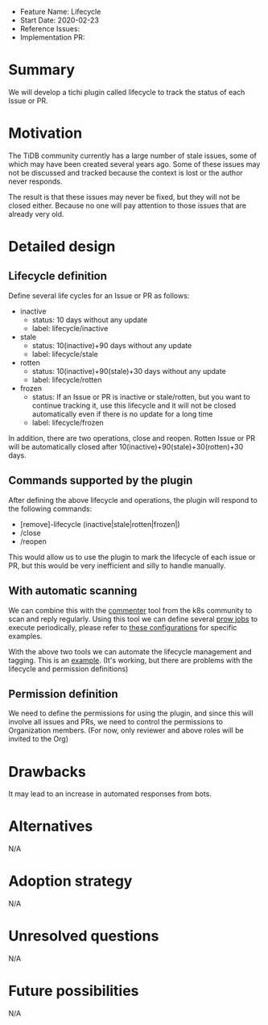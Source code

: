 - Feature Name: Lifecycle
- Start Date: 2020-02-23
- Reference Issues:
- Implementation PR:

# Summary

We will develop a tichi plugin called lifecycle to track the status of each Issue or PR.

# Motivation

The TiDB community currently has a large number of stale issues, some of which may have been created several years ago. Some of these issues may not be discussed and tracked because the context is lost or the author never responds.

The result is that these issues may never be fixed, but they will not be closed either. Because no one will pay attention to those issues that are already very old.

# Detailed design

## Lifecycle definition

Define several life cycles for an Issue or PR as follows:

- inactive
  - status: 10 days without any update
  - label: lifecycle/inactive
- stale
  - status: 10(inactive)+90 days without any update
  - label: lifecycle/stale
- rotten
  - status: 10(inactive)+90(stale)+30 days without any update
  - label: lifecycle/rotten
- frozen
  - status: If an Issue or PR is inactive or stale/rotten, but you want to continue tracking it, use this lifecycle and it will not be closed automatically even if there is no update for a long time
  - label: lifecycle/frozen

In addition, there are two operations, close and reopen. Rotten Issue or PR will be automatically closed after 10(inactive)+90(stale)+30(rotten)+30 days.

## Commands supported by the plugin

After defining the above lifecycle and operations, the plugin will respond to the following commands:

- [remove]-lifecycle (inactive|stale|rotten|frozen|)
- /close
- /reopen

This would allow us to use the plugin to mark the lifecycle of each issue or PR, but this would be very inefficient and silly to handle manually.

## With automatic scanning

We can combine this with the [commenter](https://github.com/kubernetes/test-infra/tree/master/robots/commenter) tool from the k8s community to scan and reply regularly.
Using this tool we can define several [prow jobs](https://github.com/kubernetes/test-infra/blob/master/config/jobs/README.md#adding-or-updating-jobs) to execute periodically, please refer to [these configurations](https://github.com/ti-community-infra/configs/blob/main/prow/jobs/ti-community-infra/org/lifecycle-periodics.yaml) for specific examples.

With the above two tools we can automate the lifecycle management and tagging. This is an [example](https://github.com/ti-community-infra/ti-community-bot/issues/135#issuecomment-782807868). (It's working, but there are problems with the lifecycle and permission definitions)

## Permission definition

We need to define the permissions for using the plugin, and since this will involve all issues and PRs, we need to control the permissions to Organization members. (For now, only reviewer and above roles will be invited to the Org)

# Drawbacks

It may lead to an increase in automated responses from bots.

# Alternatives

N/A

# Adoption strategy

N/A

# Unresolved questions

N/A

# Future possibilities

N/A
